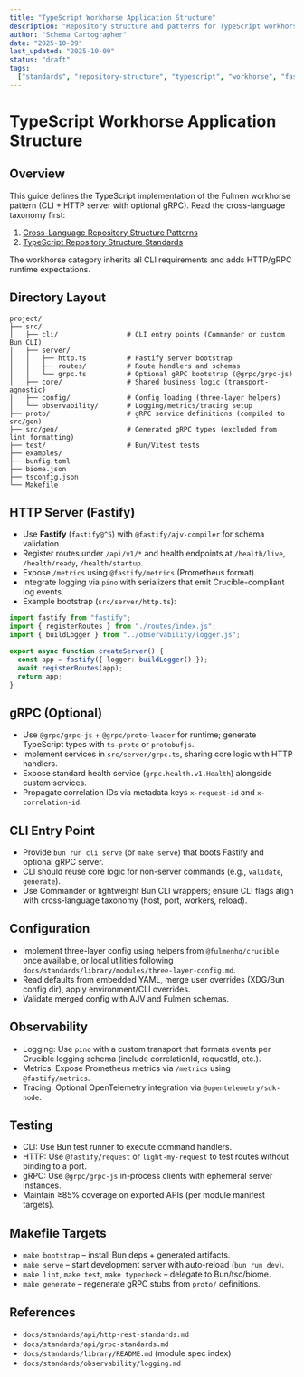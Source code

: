 ```yaml
---
title: "TypeScript Workhorse Application Structure"
description: "Repository structure and patterns for TypeScript workhorse (CLI + HTTP/gRPC) applications"
author: "Schema Cartographer"
date: "2025-10-09"
last_updated: "2025-10-09"
status: "draft"
tags:
  ["standards", "repository-structure", "typescript", "workhorse", "fastify"]
---
```


# TypeScript Workhorse Application Structure

## Overview

This guide defines the TypeScript implementation of the Fulmen workhorse pattern (CLI + HTTP server with optional
gRPC). Read the cross-language taxonomy first:

1. [Cross-Language Repository Structure Patterns](../README.md)
2. [TypeScript Repository Structure Standards](README.md)

The workhorse category inherits all CLI requirements and adds HTTP/gRPC runtime expectations.

## Directory Layout

```
project/
├── src/
│   ├── cli/                 # CLI entry points (Commander or custom Bun CLI)
│   ├── server/
│   │   ├── http.ts          # Fastify server bootstrap
│   │   ├── routes/          # Route handlers and schemas
│   │   └── grpc.ts          # Optional gRPC bootstrap (@grpc/grpc-js)
│   ├── core/                # Shared business logic (transport-agnostic)
│   ├── config/              # Config loading (three-layer helpers)
│   └── observability/       # Logging/metrics/tracing setup
├── proto/                   # gRPC service definitions (compiled to src/gen)
├── src/gen/                 # Generated gRPC types (excluded from lint formatting)
├── test/                    # Bun/Vitest tests
├── examples/
├── bunfig.toml
├── biome.json
├── tsconfig.json
└── Makefile
```

## HTTP Server (Fastify)

- Use **Fastify** (`fastify@^5`) with `@fastify/ajv-compiler` for schema validation.
- Register routes under `/api/v1/*` and health endpoints at `/health/live`, `/health/ready`, `/health/startup`.
- Expose `/metrics` using `@fastify/metrics` (Prometheus format).
- Integrate logging via `pino` with serializers that emit Crucible-compliant log events.
- Example bootstrap (`src/server/http.ts`):

```ts
import fastify from "fastify";
import { registerRoutes } from "./routes/index.js";
import { buildLogger } from "../observability/logger.js";

export async function createServer() {
  const app = fastify({ logger: buildLogger() });
  await registerRoutes(app);
  return app;
}
```

## gRPC (Optional)

- Use `@grpc/grpc-js` + `@grpc/proto-loader` for runtime; generate TypeScript types with `ts-proto` or `protobufjs`.
- Implement services in `src/server/grpc.ts`, sharing core logic with HTTP handlers.
- Expose standard health service (`grpc.health.v1.Health`) alongside custom services.
- Propagate correlation IDs via metadata keys `x-request-id` and `x-correlation-id`.

## CLI Entry Point

- Provide `bun run cli serve` (or `make serve`) that boots Fastify and optional gRPC server.
- CLI should reuse core logic for non-server commands (e.g., `validate`, `generate`).
- Use Commander or lightweight Bun CLI wrappers; ensure CLI flags align with cross-language taxonomy (host, port, workers, reload).

## Configuration

- Implement three-layer config using helpers from `@fulmenhq/crucible` once available, or local utilities following
  `docs/standards/library/modules/three-layer-config.md`.
- Read defaults from embedded YAML, merge user overrides (XDG/Bun config dir), apply environment/CLI overrides.
- Validate merged config with AJV and Fulmen schemas.

## Observability

- Logging: Use `pino` with a custom transport that formats events per Crucible logging schema (include correlationId, requestId, etc.).
- Metrics: Expose Prometheus metrics via `/metrics` using `@fastify/metrics`.
- Tracing: Optional OpenTelemetry integration via `@opentelemetry/sdk-node`.

## Testing

- CLI: Use Bun test runner to execute command handlers.
- HTTP: Use `@fastify/request` or `light-my-request` to test routes without binding to a port.
- gRPC: Use `@grpc/grpc-js` in-process clients with ephemeral server instances.
- Maintain ≥85% coverage on exported APIs (per module manifest targets).

## Makefile Targets

- `make bootstrap` – install Bun deps + generated artifacts.
- `make serve` – start development server with auto-reload (`bun run dev`).
- `make lint`, `make test`, `make typecheck` – delegate to Bun/tsc/biome.
- `make generate` – regenerate gRPC stubs from `proto/` definitions.

## References

- `docs/standards/api/http-rest-standards.md`
- `docs/standards/api/grpc-standards.md`
- `docs/standards/library/README.md` (module spec index)
- `docs/standards/observability/logging.md`
